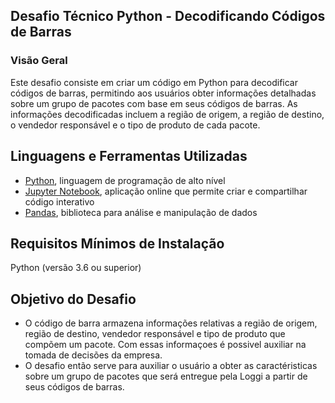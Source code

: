 ## Desafio Técnico Python - Decodificando Códigos de Barras

### Visão Geral

Este desafio consiste em criar um código em Python para decodificar códigos de barras, permitindo aos usuários obter informações detalhadas sobre um grupo de pacotes com base em seus códigos de barras. As informações decodificadas incluem a região de origem, a região de destino, o vendedor responsável e o tipo de produto de cada pacote.

## Linguagens e Ferramentas Utilizadas

* [Python](https://docs.python.org/pt-br/3/tutorial/), linguagem de programação de alto nível
* [Jupyter Notebook](https://jupyter.org/), aplicação online que permite criar e compartilhar código interativo
* [Pandas](https://pypi.org/project/pandas/), biblioteca para análise e manipulação de dados

## Requisitos Mínimos de Instalação

Python (versão 3.6 ou superior)


## Objetivo do Desafio

* O código de barra armazena informações relativas a região de origem, região de destino, vendedor responsável e tipo de produto que compõem um pacote. Com essas informaçoes é possivel auxiliar na tomada de decisões da empresa.
* O desafio então serve para auxiliar o usuário a obter as caractéristicas sobre um grupo de pacotes que será entregue pela Loggi a partir de seus códigos de barras.
